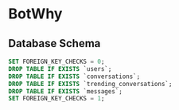 # BotWhy


## Database Schema

```sql
SET FOREIGN_KEY_CHECKS = 0;
DROP TABLE IF EXISTS `users`;
DROP TABLE IF EXISTS `conversations`;
DROP TABLE IF EXISTS `trending_conversations`;
DROP TABLE IF EXISTS `messages`;
SET FOREIGN_KEY_CHECKS = 1;

